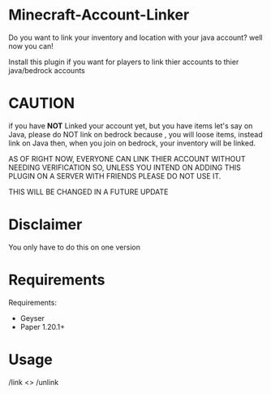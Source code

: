 # Minecraft-Account-Linker

Do you want to link your inventory and location with your java account? well now you can!

Install this plugin if you want for players to link thier accounts to thier java/bedrock accounts

# CAUTION 
if you have **NOT** Linked your account yet, but you have items let's say on Java, please do NOT link on bedrock because , you will loose items, instead link on Java then, when you join on bedrock, your inventory will be linked.

AS OF RIGHT NOW, EVERYONE CAN LINK THIER ACCOUNT WITHOUT NEEDING VERIFICATION SO, UNLESS YOU INTEND ON ADDING THIS PLUGIN ON A SERVER WITH FRIENDS PLEASE DO NOT USE IT. 

THIS WILL BE CHANGED IN A FUTURE UPDATE
# Disclaimer

You only have to do this on one version

# Requirements
Requirements:
- Geyser
- Paper 1.20.1+


# Usage
/link <<JavaUsername>> <BedrockUsername>
/unlink <JavaUsername> <BedrockUsername>

